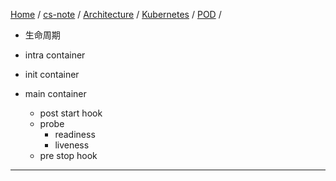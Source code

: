 [Home](https://mengxianbin.github.io) /
[cs-note](https://mengxianbin.github.io/cs-note/content) /
[Architecture](https://mengxianbin.github.io/cs-note/content/Architecture) /
[Kubernetes](https://mengxianbin.github.io/cs-note/content/Architecture/Kubernetes) /
[POD](https://mengxianbin.github.io/cs-note/content/Architecture/Kubernetes/POD) /

* 生命周期

* intra container

* init container
* main container
    * post start hook
    * probe
        * readiness
        * liveness
    * pre stop hook

---

